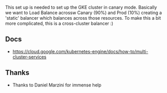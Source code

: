 This set up is needed to set up the GKE cluster in canary mode.
Basically we want to Load Balance acrossw Canary (90%) and Prod (10%)
creating a 'static' balancer which balances across those resources. To make this
a bit more complicated, this is a cross-cluster balancer :)


## Docs

* https://cloud.google.com/kubernetes-engine/docs/how-to/multi-cluster-services

## Thanks

* Thanks to Daniel Marzini for immense help
